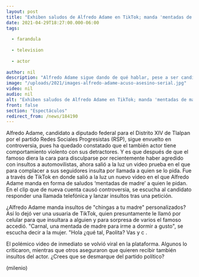 ```yaml
---
layout: post
title: "Exhiben saludos de Alfredo Adame en TikTok; manda 'mentadas de madre' personalizadas"
date: 2021-04-29T18:27:00.000-06:00
tags:
  
  - farandula
  
  - television
  
  - actor
  
author: nil
description: "Alfredo Adame sigue dando de qué hablar, pese a ser candidato político para las próximas elecciones, sigue mostrando su vocabulario violento contra fans en forma de saludo."
image: "/uploads/2021/images-alfredo-adame-acuso-asesino-serial.jpg"
video: nil
audio: nil
alt: "Exhiben saludos de Alfredo Adame en TikTok; manda 'mentadas de madre' personalizadas"
front: false
section: "Espectáculos"
redirect_from: /news/184190
---
```


Alfredo Adame, candidato a diputado federal para el Distrito XIV de Tlalpan por el partido Redes Sociales Progresistas (RSP), sigue envuelto en controversia, pues ha quedado constatado que el también actor tiene comportamiento violento con sus detractores. Y es que después de que el famoso diera la cara para disculparse por recientemente haber agredido con insultos a automovilistas, ahora salió a la luz un video prueba en el que para complacer a sus seguidores insulta por llamada a quien se lo pida. Fue a través de TikTok en donde salió a la luz un nuevo video en el que Alfredo Adame manda en forma de saludos ‘mentadas de madre’ a quien le pidan. En el clip que de nueva cuenta causó controversia, se escucha al candidato responder una llamada telefónica y lanzar insultos tras una petición. 

¿Alfredo Adame manda insultos de "chingas a tu madre" personalizados? Así lo dejó ver una usuaria de TikTok, quien presuntamente le llamó por celular para que insultara a alguien y para sorpresa de varios el famoso accedió. "Carnal, una mentada de madre para irme a dormir a gusto", se escucha decir a la mujer. "Hola ¿qué tal, Paolita? Vas y c .

El polémico video de inmediato se volvió viral en la plataforma. Algunos lo criticaron, mientras que otros aseguraron que quieren recibir también insultos del actor. ¿Crees que se desmarque del partido político? 

(milenio)